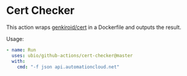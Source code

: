 # Cert Checker

This action wraps [genkiroid/cert](https://github.com/genkiroid/cert) in a Dockerfile and outputs the result.

Usage:

```yaml
- name: Run
  uses: ubio/github-actions/cert-checker@master
  with:
    cmd: "-f json api.automationcloud.net"
```
